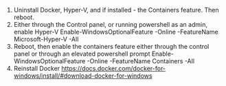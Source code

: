 1. Uninstall Docker, Hyper-V, and if installed - the Containers feature. Then reboot.
2. Either through the Control panel, or running powershell as an admin, enable Hyper-V
Enable-WindowsOptionalFeature -Online -FeatureName Microsoft-Hyper-V -All
3. Reboot, then enable the containers feature either through the control panel or through an
elevated powershell prompt
Enable-WindowsOptionalFeature -Online -FeatureName Containers -All
4. Reinstall Docker
https://docs.docker.com/docker-for-windows/install/#download-docker-for-windows